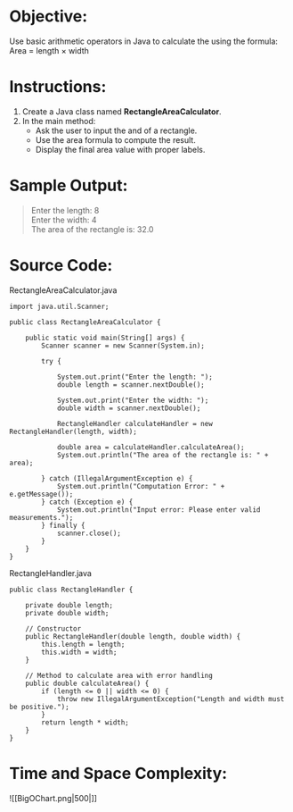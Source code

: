 # Objective:  
Use basic arithmetic operators in Java to calculate the using the formula:  Area = length × width
# Instructions:  
1. Create a Java class named **RectangleAreaCalculator**.  
2. In the main method:
	- Ask the user to input the and of a rectangle.
	- Use the area formula to compute the result.
	- Display the final area value with proper labels.
# Sample Output:  
> Enter the length: 8  
> Enter the width: 4  
> The area of the rectangle is: 32.0

# Source Code:  
RectangleAreaCalculator.java
```
import java.util.Scanner;

public class RectangleAreaCalculator {

    public static void main(String[] args) {
        Scanner scanner = new Scanner(System.in);

        try {

            System.out.print("Enter the length: ");
            double length = scanner.nextDouble();

            System.out.print("Enter the width: ");
            double width = scanner.nextDouble();

            RectangleHandler calculateHandler = new RectangleHandler(length, width);
            
            double area = calculateHandler.calculateArea();
            System.out.println("The area of the rectangle is: " + area);

        } catch (IllegalArgumentException e) {
            System.out.println("Computation Error: " + e.getMessage());
        } catch (Exception e) {
            System.out.println("Input error: Please enter valid measurements.");
        } finally {
            scanner.close();
        }
    }
}
```

RectangleHandler.java
```
public class RectangleHandler {

    private double length;
    private double width;

    // Constructor 
    public RectangleHandler(double length, double width) {
        this.length = length;
        this.width = width;
    }

    // Method to calculate area with error handling
    public double calculateArea() {
        if (length <= 0 || width <= 0) {
            throw new IllegalArgumentException("Length and width must be positive.");
        }
        return length * width;
    }
}
```

# Time and Space Complexity: 
![[BigOChart.png|500|]]
